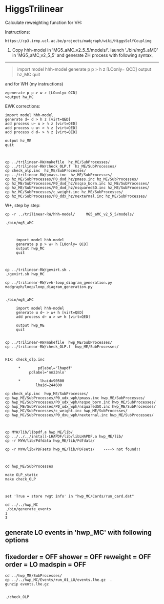 # HiggsTrilinear

Calculate reweighting function for VH:

Instructions:

    https://cp3.irmp.ucl.ac.be/projects/madgraph/wiki/HiggsSelfCoupling
    

    
    
    
    
    
1. Copy hhh-model in 'MG5_aMC_v2_5_5/models/'. 
   launch './bin/mg5_aMC' in 'MG5_aMC_v2_5_5' and generate 
   ZH process with following syntax, 
----------------------------------
>import model hhh-model
>generate p p > h z [LOonly= QCD]
>output hz_MC
>quit


and for WH (my instructions)

    >generate p p > w z [LOonly= QCD]
    >output hw_MC
    

    
EWK corrections:
    
    import model hhh-model
    generate d~ d > h z [virt=QED]
    add process u~ u > h z [virt=QED]
    add process u u~ > h z [virt=QED]
    add process d d~ > h z [virt=QED]
    
    output hz_ME
    quit
    


    cp ../trilinear-RW/makefile  hz_ME/SubProcesses/
    cp ../trilinear-RW/check_OLP.f  hz_ME/SubProcesses/
    cp check_olp.inc  hz_ME/SubProcesses/
    cp ../trilinear-RW/pmass.inc  hz_ME/SubProcesses/
    cp hz_ME/SubProcesses/P0_dxd_hz/pmass.inc hz_ME/SubProcesses/
    cp hz_ME/SubProcesses/P0_dxd_hz/nsqso_born.inc hz_ME/SubProcesses/
    cp hz_ME/SubProcesses/P0_dxd_hz/nsquaredSO.inc hz_ME/SubProcesses/
    cp hz_MC/SubProcesses/c_weight.inc hz_ME/SubProcesses/
    cp hz_MC/SubProcesses/P0_ddx_hz/nexternal.inc hz_ME/SubProcesses/

    
    
    
W+, step by step:
    
    
    cp -r ../trilinear-RW/hhh-model/     MG5_aMC_v2_5_5/models/
    
    ./bin/mg5_aMC
    
    
 
         import model hhh-model
         generate p p > w+ h [LOonly= QCD]
         output hwp_MC
         quit

    
    
    cp ../trilinear-RW/gevirt.sh .
    ./gevirt.sh hwp_MC
         
    cp ../trilinear-RW/vvh-loop_diagram_generation.py madgraph/loop/loop_diagram_generation.py

    
    ./bin/mg5_aMC    
    
         import model hhh-model
         generate u d~ > w+ h [virt=QED]
         add process d~ u > w+ h [virt=QED]
            
         output hwp_ME
         quit
 
 
    cp ../trilinear-RW/makefile  hwp_ME/SubProcesses/
    cp ../trilinear-RW/check_OLP.f  hwp_ME/SubProcesses/
    
    
    FIX: check_olp.inc 
          
          *        pdlabel='lhapdf'
               pdlabel='nn23nlo'

          *         lhaid=90500
                  lhaid=244600
    
    cp check_olp.inc  hwp_ME/SubProcesses/
    cp hwp_ME/SubProcesses/P0_udx_wph/pmass.inc hwp_ME/SubProcesses/
    cp hwp_ME/SubProcesses/P0_udx_wph/nsqso_born.inc hwp_ME/SubProcesses/
    cp hwp_ME/SubProcesses/P0_udx_wph/nsquaredSO.inc hwp_ME/SubProcesses/
    cp hwp_MC/SubProcesses/c_weight.inc hwp_ME/SubProcesses/
    cp hwp_MC/SubProcesses/P0_dxu_wph/nexternal.inc hwp_ME/SubProcesses/

    
    
    cp MYW/lib/libpdf.a hwp_ME/lib/
    cp ../../../install-LHAPDF/lib/libLHAPDF.a hwp_ME/lib/
    cp -r MYW/lib/Pdfdata hwp_ME/lib/Pdfdata/
    
    cp -r MYW/lib/PDFsets hwp_ME/lib/PDFsets/    ----> not found!!
    
    
    
    cd hwp_ME/SubProcesses
    
    make OLP_static
    make check_OLP



    set 'True = store rwgt info' in "hwp_MC/Cards/run_card.dat"

    cd ../../hwp_MC
    ./bin/generate_events
    1
    3
    
generate LO events in 'hwp_MC' with following options 
-----------------
fixedorder = OFF
shower     = OFF
reweight   = OFF
order      = LO
madspin    = OFF
-----------------


    cd ../hwp_ME/SubProcesses/
    cp ../../hwp_MC/Events/run_01_LO/events.lhe.gz  .
    gunzip events.lhe.gz
    

    ./check_OLP
    
    
    
    
    